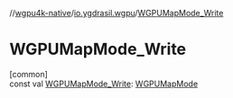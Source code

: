//[wgpu4k-native](../../index.md)/[io.ygdrasil.wgpu](index.md)/[WGPUMapMode_Write](-w-g-p-u-map-mode_-write.md)

# WGPUMapMode_Write

[common]\
const val [WGPUMapMode_Write](-w-g-p-u-map-mode_-write.md): [WGPUMapMode](-w-g-p-u-map-mode/index.md)